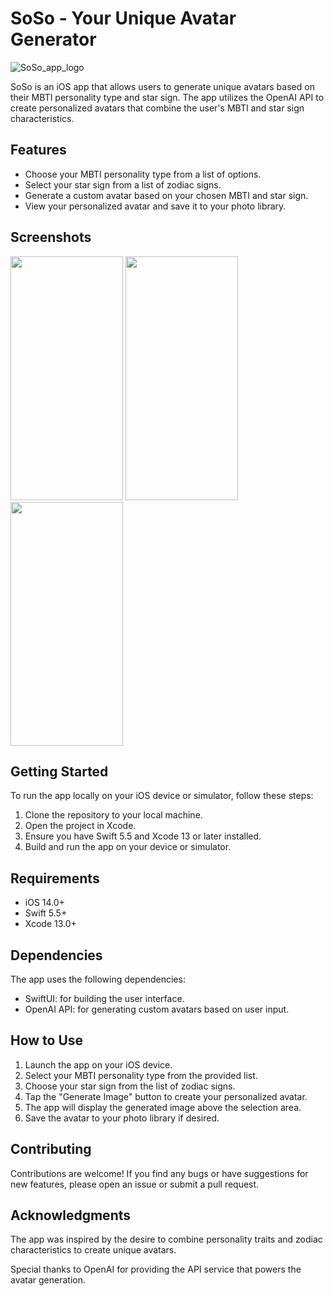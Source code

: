# SoSo - Your Unique Avatar Generator

![SoSo_app_logo](https://github.com/peng1z/SoSo/assets/122559740/2a931158-890d-4efc-83a6-5f5523c3dfa7)


SoSo is an iOS app that allows users to generate unique avatars based on their MBTI personality type and star sign. The app utilizes the OpenAI API to create personalized avatars that combine the user's MBTI and star sign characteristics.

## Features

- Choose your MBTI personality type from a list of options.
- Select your star sign from a list of zodiac signs.
- Generate a custom avatar based on your chosen MBTI and star sign.
- View your personalized avatar and save it to your photo library.

## Screenshots

<img src="https://github.com/peng1z/SoSo/assets/122559740/77b92c8a-b85f-4501-8123-0aad08e16c52" width="180" height="390">
<img src="https://github.com/peng1z/SoSo/assets/122559740/533b3670-7c98-4f3b-8a20-98623fe240da" width="180" height="390">
<img src="https://github.com/peng1z/SoSo/assets/122559740/8c87567f-19bb-4931-aaa2-06ea447dcd15" width="180" height="390">


## Getting Started

To run the app locally on your iOS device or simulator, follow these steps:

1. Clone the repository to your local machine.
2. Open the project in Xcode.
3. Ensure you have Swift 5.5 and Xcode 13 or later installed.
4. Build and run the app on your device or simulator.

## Requirements

- iOS 14.0+
- Swift 5.5+
- Xcode 13.0+

## Dependencies

The app uses the following dependencies:

- SwiftUI: for building the user interface.
- OpenAI API: for generating custom avatars based on user input.

## How to Use

1. Launch the app on your iOS device.
2. Select your MBTI personality type from the provided list.
3. Choose your star sign from the list of zodiac signs.
4. Tap the "Generate Image" button to create your personalized avatar.
5. The app will display the generated image above the selection area.
6. Save the avatar to your photo library if desired.

## Contributing

Contributions are welcome! If you find any bugs or have suggestions for new features, please open an issue or submit a pull request.

## Acknowledgments

The app was inspired by the desire to combine personality traits and zodiac characteristics to create unique avatars.

Special thanks to OpenAI for providing the API service that powers the avatar generation.

